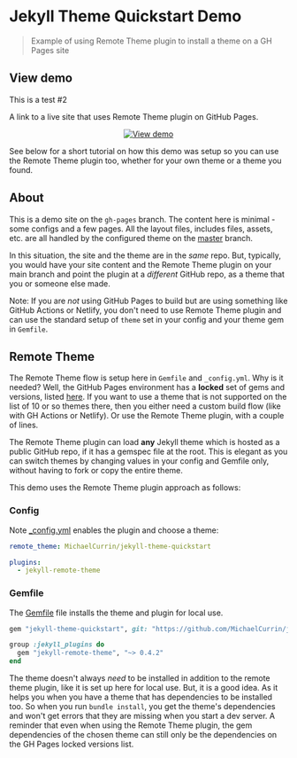 # Jekyll Theme Quickstart Demo
> Example of using Remote Theme plugin to install a theme on a GH Pages site


## View demo

This is a test #2

A link to a live site that uses Remote Theme plugin on GitHub Pages.

<div align="center">

[![View demo](https://img.shields.io/badge/View-Demo_site-2ea44f?style=for-the-badge)](https://michaelcurrin.github.io/jekyll-theme-quickstart/)

</div>

See below for a short tutorial on how this demo was setup so you can use the Remote Theme plugin too, whether for your own theme or a theme you found.


## About

This is a demo site on the `gh-pages` branch. The content here is minimal - some configs and a few pages. All the layout files, includes files, assets, etc. are all handled by the configured theme on the [master](https://github.com/MichaelCurrin/jekyll-theme-quickstart) branch. 

In this situation, the site and the theme are in the _same_ repo. But, typically, you would have your site content and the Remote Theme plugin on your main branch and point the plugin at a _different_ GitHub repo, as a theme that you or someone else made.

Note: If you are _not_ using GitHub Pages to build but are using something like GitHub Actions or Netlify, you don't need to use Remote Theme plugin and can use the standard setup of `theme` set in your config and your theme gem in `Gemfile`.


## Remote Theme

The Remote Theme flow is setup here in `Gemfile` and `_config.yml`. Why is it needed? Well, the GitHub Pages environment has a **locked** set of gems and versions, listed [here](https://pages.github.com/versions/). If you want to use a theme that is not supported on the list of 10 or so themes there, then you either need a custom build flow (like with GH Actions or Netlify). Or use the Remote Theme plugin, with a couple of lines.

The Remote Theme plugin can load **any** Jekyll theme which is hosted as a public GitHub repo, if it has a gemspec file at the root. This is elegant as you can switch themes by changing values in your config and Gemfile only, without having to fork or copy the entire theme.

This demo uses the Remote Theme plugin approach as follows:

### Config 

Note [\_config.yml](/_config.yml) enables the plugin and choose a theme:

```yaml
remote_theme: MichaelCurrin/jekyll-theme-quickstart

plugins:
  - jekyll-remote-theme
```

### Gemfile 

The [Gemfile](/Gemfile) file installs the theme and plugin for local use. 

```ruby
gem "jekyll-theme-quickstart", git: "https://github.com/MichaelCurrin/jekyll-theme-quickstart"

group :jekyll_plugins do
  gem "jekyll-remote-theme", "~> 0.4.2"
end
```

The theme doesn't always _need_ to be installed in addition to the remote theme plugin, like it is set up here for local use. But, it is a good idea. As it helps you when you have a theme that has dependencies to be installed too. So when you run `bundle install`, you get the theme's dependencies and won't get errors that they are missing when you start a dev server. A reminder that even when using the Remote Theme plugin, the gem dependencies of the chosen theme can still only be the dependencies on the GH Pages locked versions list.
